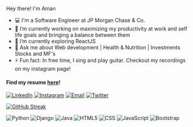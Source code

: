 Hey there! I'm Aman

- 💻 I'm a Software Engineer at JP Morgan Chase & Co.
- 🔭 I’m currently working on maximizing my productivity at work and self life goals and bringing a balance between them
- 🌱 I’m currently exploring ReactJS
- 💬 Ask me about Web development | Health & Nutrition | Investments Stocks and MF's
- ⚡ Fun fact: In free time, I sing and play guitar. Checkout my recordings on my instagram page!

#### Find my resume [here](https://amyy28.github.io/Resume.pdf)!

<p>
<a href="https://www.linkedin.com/in/aman28/"><img alt="LinkedIn" src="https://img.shields.io/badge/LinkedIn-aman28-blue?style=flat-square&logo=linkedin"></a>
<a href="https://www.instagram.com/_amanbhatnagar_/"><img alt="Instagram" src="https://img.shields.io/badge/Instagram-__amanbhatnagar__-red?style=flat-square&logo=instagram"></a>
<a href="mailto:bhatnagar.aman1998@gmail.com"><img alt="Email" src="https://img.shields.io/badge/Gmail-Aman-orange?style=flat-square&logo=gmail"></a>
<a href="https://twitter.com/aman__98"><img alt="Twitter" src="https://img.shields.io/badge/Twitter-aman___98-blue?style=flat-square&logo=twitter"></a>
</p>

[![GitHub Streak](https://github-readme-streak-stats.herokuapp.com/?user=amyy28&theme=dark)](https://github.com/DenverCoder1/github-readme-streak-stats)

![Python](https://img.shields.io/badge/-Python-333333?style=flat&logo=python&color=1E415E&logoColor=FFFFF)
![Django](https://img.shields.io/badge/-Django-333333?style=flat&logo=django&color=0C4B33)
![Java](https://img.shields.io/badge/-Java-333333?style=flat&logo=Java&logoColor=D10101&color=FFFFFF)
![HTML5](https://img.shields.io/badge/-HTML5-333333?style=flat&logo=HTML5&logoColor=E44D26&color=FFFFFF)
![CSS](https://img.shields.io/badge/-CSS-333333?style=flat&logo=CSS3&color=2862E9)
![JavaScript](https://img.shields.io/badge/-JavaScript-333333?style=flat&logo=javascript&color=black)
![Bootstrap](https://img.shields.io/badge/-Bootstrap-333333?style=flat&logo=bootstrap&color=533B78)

<!--
**amyy28/amyy28** is a ✨ _special_ ✨ repository because its `README.md` (this file) appears on your GitHub profile.

Here are some ideas to get you started:

- 🔭 I’m currently working on ...
- 🌱 I’m currently learning ...
- 👯 I’m looking to collaborate on ...
- 🤔 I’m looking for help with ...
- 💬 Ask me about ...
- 📫 How to reach me: ...
- 😄 Pronouns: ...
- ⚡ Fun fact: ...
-->
